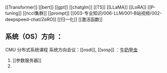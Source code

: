 [[Transformer]]
[[bert]]
[[gpt]]
[[chatglm]]
[[T5]]
[[LLaMA]]
[[LoRA]]
[[P-tuning]]
[[nccl集群]]
[[prompt]]
[[003-专业知识/006-LLM/001-B站视频/002-deepspeed-chat/ZeRO]]
[[归一化]]
[[激活函数]]


## 系统（OS）方向 ：
CMU 分布式系统课程
系统方向会议：[[osdi]], [[sosp]] ：[牛奶甲虫](https://space.bilibili.com/13717480)
1.  [[参数服务器]]
2. 



